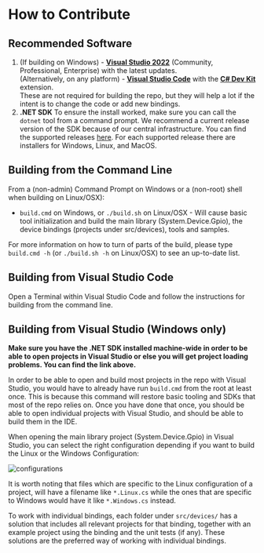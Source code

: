 # How to Contribute

## Recommended Software

1. (If building on Windows) - **[Visual Studio 2022](https://visualstudio.microsoft.com/vs/)** (Community, Professional, Enterprise) with the latest updates.  
(Alternatively, on any platform) - **[Visual Studio Code](https://code.visualstudio.com/download)** with the **[C# Dev Kit](https://marketplace.visualstudio.com/items?itemName=ms-dotnettools.csdevkit)** extension.  
These are not required for building the repo, but they will help a lot if the intent is to change the code or add new bindings.
1. **.NET SDK** To ensure the install worked, make sure you can call the `dotnet` tool from a command prompt. We recommend a current release version of the SDK because of our central infrastructure. You can find the supported releases [here](https://dotnet.microsoft.com/en-us/download/dotnet). For each supported release there are installers for Windows, Linux, and MacOS.

## Building from the Command Line

From a (non-admin) Command Prompt on Windows or a (non-root) shell when building on Linux/OSX):

- `build.cmd` on Windows, or `./build.sh` on Linux/OSX -  Will cause basic tool initialization and build the main library (System.Device.Gpio), the device bindings (projects under src/devices), tools and samples.

For more information on how to turn of parts of the build, please type `build.cmd -h` (or `./build.sh -h` on Linux/OSX) to see an up-to-date list.

## Building from Visual Studio Code

Open a Terminal within Visual Studio Code and follow the instructions for building from the command line.

## Building from Visual Studio (Windows only)

**Make sure you have the .NET SDK installed machine-wide in order to be able to open projects in Visual Studio or else you will get project loading problems. You can find the link above.**

In order to be able to open and build most projects in the repo with Visual Studio, you would have to already have run `build.cmd` from the root at least once. This is because this command will restore basic tooling and SDKs that most of the repo relies on. Once you have done that once, you should be able to open individual projects with Visual Studio, and should be able to build them in the IDE.

When opening the main library project (System.Device.Gpio) in Visual Studio, you can select the right configuration depending if you want to build the Linux or the Windows Configuration:

![configurations](images/configurations.png)

It is worth noting that files which are specific to the Linux configuration of a project, will have a filename like `*.Linux.cs` while the ones that are specific to Windows would have it like `*.Windows.cs` instead.

To work with individual bindings, each folder under `src/devices/` has a solution that includes all relevant projects for that binding, together with an example project using the binding and the unit tests (if any). These solutions are the preferred way of working with individual bindings.
